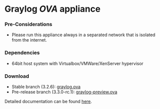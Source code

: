 Graylog *OVA* appliance
=======================

### Pre-Considerations

  * Please run this appliance always in a separated network that is isolated from the internet.

### Dependencies

  * 64bit host system with Virtualbox/VMWare/XenServer hypervisor

### Download

  * Stable branch (3.2.6): [graylog.ova](https://downloads.graylog.org/releases/graylog-omnibus/ova/graylog-3.2.6-1.ova)
  * Pre-release branch (3.3.0-rc.1): [graylog-preview.ova](https://packages.graylog2.org/releases/graylog-omnibus/ova/graylog-pre-3.3.0-1.rc.1.ova)

Detailed documentation can be found [here](http://docs.graylog.org/en/latest/pages/installation/virtual_machine_appliances.html).
